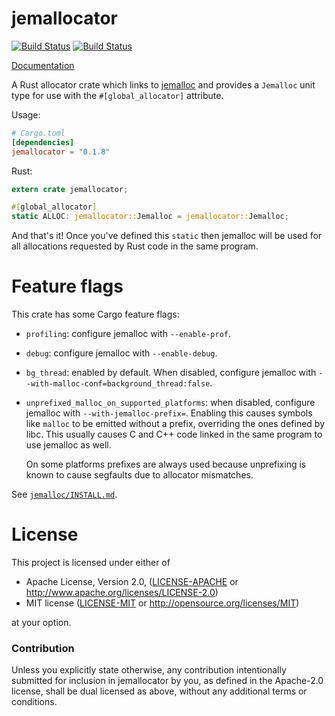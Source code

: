 # jemallocator

[![Build Status](https://travis-ci.org/alexcrichton/jemallocator.svg?branch=master)](https://travis-ci.org/alexcrichton/jemallocator) [![Build Status](https://ci.appveyor.com/api/projects/status/github/alexcrichton/jemallocator?branch=master&svg=true)](https://ci.appveyor.com/project/alexcrichton/jemallocator/branch/master)

[Documentation](https://docs.rs/jemallocator)

A Rust allocator crate which links to [jemalloc](http://jemalloc.net/)
and provides a `Jemalloc` unit type for use with the `#[global_allocator]` attribute.

Usage:

```toml
# Cargo.toml
[dependencies]
jemallocator = "0.1.8"
```

Rust:

```rust
extern crate jemallocator;

#[global_allocator]
static ALLOC: jemallocator::Jemalloc = jemallocator::Jemalloc;
```

And that's it! Once you've defined this `static` then jemalloc will be used for
all allocations requested by Rust code in the same program.


# Feature flags

This crate has some Cargo feature flags:

* `profiling`: configure jemalloc with `--enable-prof`.

* `debug`: configure jemalloc with `--enable-debug`.

* `bg_thread`: enabled by default.
  When disabled, configure jemalloc with `--with-malloc-conf=background_thread:false`.

* `unprefixed_malloc_on_supported_platforms`:
  when disabled, configure jemalloc with `--with-jemalloc-prefix=`.
  Enabling this causes symbols like `malloc` to be emitted without a prefix,
  overriding the ones defined by libc.
  This usually causes C and C++ code linked in the same program to use jemalloc as well.

  On some platforms prefixes are always used
  because unprefixing is known to cause segfaults due to allocator mismatches.

See [`jemalloc/INSTALL.md`](https://github.com/jemalloc/jemalloc/blob/dev/INSTALL.md#advanced-configuration).

# License

This project is licensed under either of

 * Apache License, Version 2.0, ([LICENSE-APACHE](LICENSE-APACHE) or
   http://www.apache.org/licenses/LICENSE-2.0)
 * MIT license ([LICENSE-MIT](LICENSE-MIT) or
   http://opensource.org/licenses/MIT)

at your option.

### Contribution

Unless you explicitly state otherwise, any contribution intentionally submitted
for inclusion in jemallocator by you, as defined in the Apache-2.0 license, shall be
dual licensed as above, without any additional terms or conditions.
